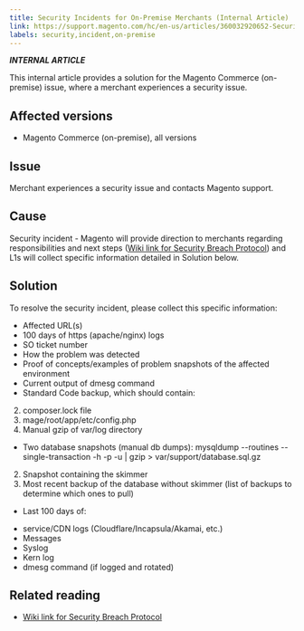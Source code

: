 ```yaml
---
title: Security Incidents for On-Premise Merchants (Internal Article)
link: https://support.magento.com/hc/en-us/articles/360032920652-Security-Incidents-for-On-Premise-Merchants-Internal-Article-
labels: security,incident,on-premise
---
```


***INTERNAL ARTICLE***

 This internal article provides a solution for the Magento Commerce (on-premise) issue, where a merchant experiences a security issue. 

 Affected versions
-----------------

 
 * Magento Commerce (on-premise), all versions
 
 Issue
-----

 Merchant experiences a security issue and contacts Magento support.

 Cause
-----

 Security incident - Magento will provide direction to merchants regarding responsibilities and next steps ([Wiki link for Security Breach Protocol](https://wiki.corp.magento.com/pages/viewpage.action?spaceKey=SUP&title=Security+Breach+Protocol)) and L1s will collect specific information detailed in Solution below.

 Solution
--------

 To resolve the security incident, please collect this specific information:

 
 * Affected URL(s)
 * 100 days of https (apache/nginx) logs
 * SO ticket number
 * How the problem was detected
 * Proof of concepts/examples of problem snapshots of the affected environment
 * Current output of dmesg command
 * Standard Code backup, which should contain:
 

 2.  composer.lock file
 4. mage/root/app/etc/config.php
 6. Manual gzip of var/log directory
 
 - Two database snapshots (manual db dumps): mysqldump --routines --single-transaction -h <host> -p<password> -u <user> <database> | gzip > var/support/database.sql.gz 
 
 2. Snapshot containing the skimmer
 4. Most recent backup of the database without skimmer (list of backups to determine which ones to pull)
 
 - Last 100 days of:
 
 * service/CDN logs (Cloudflare/Incapsula/Akamai, etc.)
 * Messages
 * Syslog
 * Kern log
 *  dmesg command (if logged and rotated)
 
 Related reading
---------------

 
 * [Wiki link for Security Breach Protocol](https://wiki.corp.magento.com/pages/viewpage.action?spaceKey=SUP&title=Security+Breach+Protocol)
 
